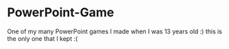 # PowerPoint-Game
One of my many PowerPoint games I made when I was 13 years old :) this is the only one that I kept :(
